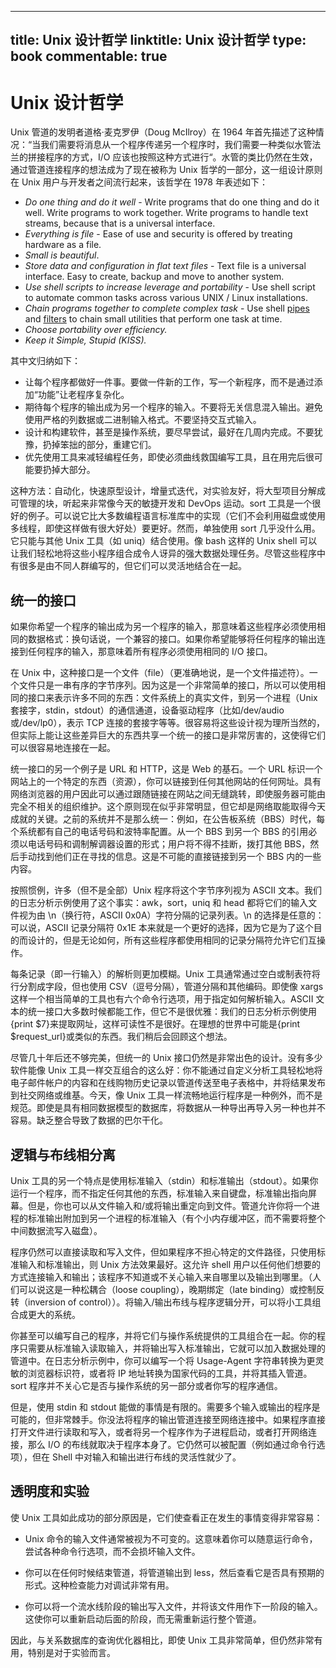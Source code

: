 
---
title: Unix 设计哲学
linktitle: Unix 设计哲学
type: book
commentable: true
---

# Unix 设计哲学

Unix 管道的发明者道格·麦克罗伊（Doug McIlroy）在 1964 年首先描述了这种情况：“当我们需要将消息从一个程序传递另一个程序时，我们需要一种类似水管法兰的拼接程序的方式，I/O 应该也按照这种方式进行“。水管的类比仍然在生效，通过管道连接程序的想法成为了现在被称为 Unix 哲学的一部分，这一组设计原则在 Unix 用户与开发者之间流行起来，该哲学在 1978 年表述如下：

- _Do one thing and do it well_ - Write programs that do one thing and do it well. Write programs to work together. Write programs to handle text streams, because that is a universal interface.
- _Everything is file_ - Ease of use and security is offered by treating hardware as a file.
- _Small is beautiful_.
- _Store data and configuration in flat text files_ - Text file is a universal interface. Easy to create, backup and move to another system.
- _Use shell scripts to increase leverage and portability_ - Use shell script to automate common tasks across various UNIX / Linux installations.
- _Chain programs together to complete complex task_ - Use shell [pipes](https://bash.cyberciti.biz/guide/Pipes) and [filters](https://bash.cyberciti.biz/guide/Filters) to chain small utilities that perform one task at time.
- _Choose portability over efficiency._
- _Keep it Simple, Stupid (KISS)._

其中文归纳如下：

- 让每个程序都做好一件事。要做一件新的工作，写一个新程序，而不是通过添加“功能”让老程序复杂化。
- 期待每个程序的输出成为另一个程序的输入。不要将无关信息混入输出。避免使用严格的列数据或二进制输入格式。不要坚持交互式输入。
- 设计和构建软件，甚至是操作系统，要尽早尝试，最好在几周内完成。不要犹豫，扔掉笨拙的部分，重建它们。
- 优先使用工具来减轻编程任务，即使必须曲线救国编写工具，且在用完后很可能要扔掉大部分。

这种方法：自动化，快速原型设计，增量式迭代，对实验友好，将大型项目分解成可管理的块，听起来非常像今天的敏捷开发和 DevOps 运动。sort 工具是一个很好的例子。可以说它比大多数编程语言标准库中的实现（它们不会利用磁盘或使用多线程，即使这样做有很大好处）要更好。然而，单独使用 sort 几乎没什么用。它只能与其他 Unix 工具（如 uniq）结合使用。像 bash 这样的 Unix shell 可以让我们轻松地将这些小程序组合成令人讶异的强大数据处理任务。尽管这些程序中有很多是由不同人群编写的，但它们可以灵活地结合在一起。

## 统一的接口

如果你希望一个程序的输出成为另一个程序的输入，那意味着这些程序必须使用相同的数据格式：换句话说，一个兼容的接口。如果你希望能够将任何程序的输出连接到任何程序的输入，那意味着所有程序必须使用相同的 I/O 接口。

在 Unix 中，这种接口是一个文件（file）（更准确地说，是一个文件描述符）。一个文件只是一串有序的字节序列。因为这是一个非常简单的接口，所以可以使用相同的接口来表示许多不同的东西：文件系统上的真实文件，到另一个进程（Unix 套接字，stdin，stdout）的通信通道，设备驱动程序（比如/dev/audio 或/dev/lp0），表示 TCP 连接的套接字等等。很容易将这些设计视为理所当然的，但实际上能让这些差异巨大的东西共享一个统一的接口是非常厉害的，这使得它们可以很容易地连接在一起。

统一接口的另一个例子是 URL 和 HTTP，这是 Web 的基石。一个 URL 标识一个网站上的一个特定的东西（资源），你可以链接到任何其他网站的任何网址。具有网络浏览器的用户因此可以通过跟随链接在网站之间无缝跳转，即使服务器可能由完全不相关的组织维护。这个原则现在似乎非常明显，但它却是网络取能取得今天成就的关键。之前的系统并不是那么统一：例如，在公告板系统（BBS）时代，每个系统都有自己的电话号码和波特率配置。从一个 BBS 到另一个 BBS 的引用必须以电话号码和调制解调器设置的形式；用户将不得不挂断，拨打其他 BBS，然后手动找到他们正在寻找的信息。这是不可能的直接链接到另一个 BBS 内的一些内容。

按照惯例，许多（但不是全部）Unix 程序将这个字节序列视为 ASCII 文本。我们的日志分析示例使用了这个事实：awk，sort，uniq 和 head 都将它们的输入文件视为由 \n（换行符，ASCII 0x0A）字符分隔的记录列表。\n 的选择是任意的：可以说，ASCII 记录分隔符 0x1E 本来就是一个更好的选择，因为它是为了这个目的而设计的，但是无论如何，所有这些程序都使用相同的记录分隔符允许它们互操作。

每条记录（即一行输入）的解析则更加模糊。Unix 工具通常通过空白或制表符将行分割成字段，但也使用 CSV（逗号分隔），管道分隔和其他编码。即使像 xargs 这样一个相当简单的工具也有六个命令行选项，用于指定如何解析输入。ASCII 文本的统一接口大多数时候都能工作，但它不是很优雅：我们的日志分析示例使用{print $7}来提取网址，这样可读性不是很好。在理想的世界中可能是{print $request_url}或类似的东西。我们稍后会回顾这个想法。

尽管几十年后还不够完美，但统一的 Unix 接口仍然是非常出色的设计。没有多少软件能像 Unix 工具一样交互组合的这么好：你不能通过自定义分析工具轻松地将电子邮件帐户的内容和在线购物历史记录以管道传送至电子表格中，并将结果发布到社交网络或维基。今天，像 Unix 工具一样流畅地运行程序是一种例外，而不是规范。即使是具有相同数据模型的数据库，将数据从一种导出再导入另一种也并不容易。缺乏整合导致了数据的巴尔干化。

## 逻辑与布线相分离

Unix 工具的另一个特点是使用标准输入（stdin）和标准输出（stdout）。如果你运行一个程序，而不指定任何其他的东西，标准输入来自键盘，标准输出指向屏幕。但是，你也可以从文件输入和/或将输出重定向到文件。管道允许你将一个进程的标准输出附加到另一个进程的标准输入（有个小内存缓冲区，而不需要将整个中间数据流写入磁盘）。

程序仍然可以直接读取和写入文件，但如果程序不担心特定的文件路径，只使用标准输入和标准输出，则 Unix 方法效果最好。这允许 shell 用户以任何他们想要的方式连接输入和输出；该程序不知道或不关心输入来自哪里以及输出到哪里。（人们可以说这是一种松耦合（loose coupling），晚期绑定（late binding）或控制反转（inversion of control））。将输入/输出布线与程序逻辑分开，可以将小工具组合成更大的系统。

你甚至可以编写自己的程序，并将它们与操作系统提供的工具组合在一起。你的程序只需要从标准输入读取输入，并将输出写入标准输出，它就可以加入数据处理的管道中。在日志分析示例中，你可以编写一个将 Usage-Agent 字符串转换为更灵敏的浏览器标识符，或者将 IP 地址转换为国家代码的工具，并将其插入管道。sort 程序并不关心它是否与操作系统的另一部分或者你写的程序通信。

但是，使用 stdin 和 stdout 能做的事情是有限的。需要多个输入或输出的程序是可能的，但非常棘手。你没法将程序的输出管道连接至网络连接中。如果程序直接打开文件进行读取和写入，或者将另一个程序作为子进程启动，或者打开网络连接，那么 I/O 的布线就取决于程序本身了。它仍然可以被配置（例如通过命令行选项），但在 Shell 中对输入和输出进行布线的灵活性就少了。

## 透明度和实验

使 Unix 工具如此成功的部分原因是，它们使查看正在发生的事情变得非常容易：

- Unix 命令的输入文件通常被视为不可变的。这意味着你可以随意运行命令，尝试各种命令行选项，而不会损坏输入文件。

- 你可以在任何时候结束管道，将管道输出到 less，然后查看它是否具有预期的形式。这种检查能力对调试非常有用。

- 你可以将一个流水线阶段的输出写入文件，并将该文件用作下一阶段的输入。这使你可以重新启动后面的阶段，而无需重新运行整个管道。

因此，与关系数据库的查询优化器相比，即使 Unix 工具非常简单，但仍然非常有用，特别是对于实验而言。

    